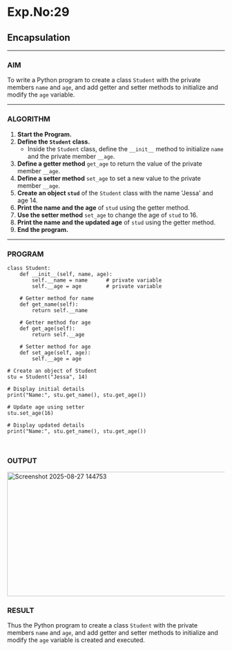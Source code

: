 # Exp.No:29  
## Encapsulation

---

### AIM  
To write a Python program to create a class `Student` with the private members `name` and `age`, and add getter and setter methods to initialize and modify the `age` variable.

---

### ALGORITHM

1. **Start the Program.**
2. **Define the `Student` class.**
   - Inside the `Student` class, define the `__init__` method to initialize `name` and the private member `__age`.
3. **Define a getter method** `get_age` to return the value of the private member `__age`.
4. **Define a setter method** `set_age` to set a new value to the private member `__age`.
5. **Create an object `stud`** of the `Student` class with the name 'Jessa' and age 14.
6. **Print the name and the age** of `stud` using the getter method.
7. **Use the setter method** `set_age` to change the age of `stud` to 16.
8. **Print the name and the updated age** of `stud` using the getter method.
9. **End the program.**

---

### PROGRAM

```
class Student:
    def __init__(self, name, age):
        self.__name = name      # private variable
        self.__age = age        # private variable

    # Getter method for name
    def get_name(self):
        return self.__name

    # Getter method for age
    def get_age(self):
        return self.__age

    # Setter method for age
    def set_age(self, age):
        self.__age = age

# Create an object of Student
stu = Student("Jessa", 14)

# Display initial details
print("Name:", stu.get_name(), stu.get_age())

# Update age using setter
stu.set_age(16)

# Display updated details
print("Name:", stu.get_name(), stu.get_age())



```

### OUTPUT

<img width="967" height="288" alt="Screenshot 2025-08-27 144753" src="https://github.com/user-attachments/assets/372837bb-bb6f-4247-b54f-b6b34274faf7" />

### RESULT
Thus the Python program to create a class `Student` with the private members `name` and `age`, and add getter and setter methods to initialize and modify the `age` variable is created and executed.



